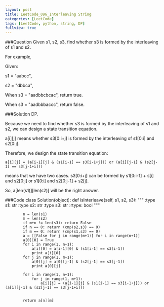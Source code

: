 ```yaml
---
layout: post
title: LeetCode_096_Interleaving String
categories: [LeetCode]
tags: [LeetCode, python, string, DP]
fullview: true
---
```

###Question
Given s1, s2, s3, find whether s3 is formed by the interleaving of s1 and s2.

For example,

Given:

s1 = "aabcc",

s2 = "dbbca",

When s3 = "aadbbcbcac", return true.

When s3 = "aadbbbaccc", return false.


###Solution
DP.

Because we need to find whether s3 is formed by the interleaving of s1 and s2, we can design a state transition equation.

a[i][j] means whether s3[0:i+j] is formed by the interleaving of s1[0:i] and s2[0:j].

Therefore, we design the state transition equation:

	a[i][j] = (a[i-1][j] & (s1[i-1] == s3[i-1+j])) or (a[i][j-1] & (s2[j-1] == s3[j-1+i]))

means that we have two cases. s3[0:i+j] can be formed by s1[0:i-1] + s[i] and s2[0:j] or s1[0:i] and s2[0:j-1] + s2[j].

So, a[len(s1)][len(s2)] will be the right answer.

###Code
	class Solution(object):
	    def isInterleave(self, s1, s2, s3):
	        """
	        :type s1: str
	        :type s2: str
	        :type s3: str
	        :rtype: bool
	        """
	        
	        n = len(s1)
	        m = len(s2)
	        if m+n != len(s3): return False
	        if n == 0: return (cmp(s2,s3) == 0)
	        if m == 0: return (cmp(s1,s3) == 0)
	        a = [[False for j in range(m+1)] for i in range(n+1)]
	        a[0][0] = True
	        for i in range(1, n+1):
	            a[i][0] = a[i-1][0] & (s1[i-1] == s3[i-1])
	            print a[i][0]
	        for j in range(1, m+1):
	            a[0][j] = a[0][j-1] & (s2[j-1] == s3[j-1])
	            print a[0][j]

	        for i in range(1, n+1):
	            for j in range(1, m+1):
	                a[i][j] = (a[i-1][j] & (s1[i-1] == s3[i-1+j])) or (a[i][j-1] & (s2[j-1] == s3[j-1+i]))
	        

	        return a[n][m]